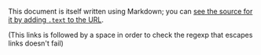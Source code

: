 
This document is itself written using Markdown; you
can [see the source for it by adding `.text` to the URL][src].

  [src]: /projects/markdown/syntax.text

(This links is followed by a space in order to check the regexp that escapes links doesn't fail)
